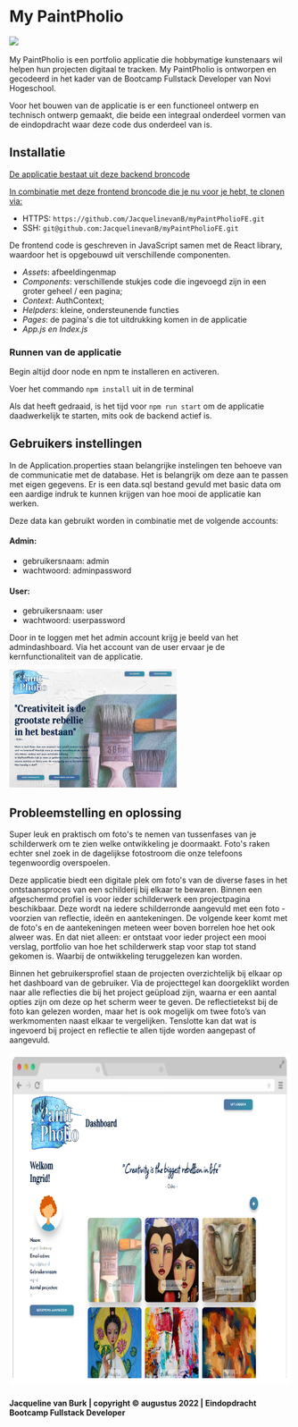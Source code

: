 # My PaintPholio
![](C:\Users\jacqu\Documents\Jacqueline\Novi\Fullstack\MyPaintPholioLogo.png)

My PaintPholio is een portfolio applicatie die hobbymatige kunstenaars wil helpen hun projecten digitaal te tracken.
My PaintPholio is ontworpen en gecodeerd in het kader van de Bootcamp Fullstack Developer van Novi Hogeschool.

Voor het bouwen van de applicatie is er een functioneel ontwerp en technisch ontwerp gemaakt, die beide een integraal
onderdeel vormen van de eindopdracht waar deze code dus onderdeel van is.

## Installatie
[De applicatie bestaat uit deze backend broncode](https://github.com/JacquelinevanB/myPaintPholioBE)

[In combinatie met deze frontend broncode die je nu voor je hebt, te clonen via:](https://github.com/JacquelinevanB/myPaintPholioFE)
- HTTPS: `https://github.com/JacquelinevanB/myPaintPholioFE.git`
- SSH: `git@github.com:JacquelinevanB/myPaintPholioFE.git`

De frontend code is geschreven in JavaScript samen met de React library, waardoor het is opgebouwd uit verschillende componenten. 

- _Assets_: afbeeldingenmap
- _Components_: verschillende stukjes code die ingevoegd zijn in een groter geheel / een pagina;
- _Context_: AuthContext;
- _Helpders_: kleine, ondersteunende functies
- _Pages_: de pagina's die tot uitdrukking komen in de applicatie
- _App.js en Index.js_

### Runnen van de applicatie
Begin altijd door node en npm te installeren en activeren.

Voer het commando `npm install` uit in de terminal

Als dat heeft gedraaid, is het tijd voor `npm run start` om de applicatie daadwerkelijk te starten, mits ook de backend actief is.

## Gebruikers instellingen
In de Application.properties staan belangrijke instelingen ten behoeve van de communicatie met de database. Het is
belangrijk om deze aan te passen met eigen gegevens.
Er is een data.sql bestand gevuld met basic data om een aardige indruk te kunnen krijgen van hoe mooi de applicatie kan werken.

Deze data kan gebruikt worden in combinatie met de volgende accounts:

#### Admin:
- gebruikersnaam: admin
- wachtwoord: adminpassword

#### User:
- gebruikersnaam: user
- wachtwoord: userpassword

Door in te loggen met het admin account krijg je beeld van het admindashboard.
Via het account van de user ervaar je de kernfunctionaliteit van de applicatie.

<img src="src/assets/landingpage.png" width="300" />

## Probleemstelling en oplossing
Super leuk en praktisch om foto's te nemen van tussenfases van je schilderwerk om te zien welke ontwikkeling je doormaakt.
Foto's raken echter snel zoek in de dagelijkse fotostroom die onze telefoons tegenwoordig overspoelen.

Deze applicatie biedt een digitale plek om foto's van de diverse fases in het ontstaansproces van een schilderij bij
elkaar te bewaren. Binnen een afgeschermd profiel is voor ieder schilderwerk een projectpagina beschikbaar. Deze wordt
na iedere schilderronde aangevuld met een foto - voorzien van reflectie, ideën en aantekeningen. De volgende keer komt
met de foto's en de aantekeningen meteen weer boven borrelen hoe het ook alweer was. En dat niet alleen:
er ontstaat voor ieder project een mooi verslag, portfolio van hoe het schilderwerk stap voor stap tot stand gekomen is.
Waarbij de ontwikkeling teruggelezen kan worden.

Binnen het gebruikersprofiel staan de projecten overzichtelijk bij elkaar op het dashboard van de gebruiker. Via de
projecttegel kan doorgeklikt worden naar alle reflecties die bij het project geüpload zijn, waarna er een aantal opties
zijn om deze op het scherm weer te geven. De reflectietekst bij de foto kan gelezen worden, maar het is ook mogelijk om
twee foto’s van werkmomenten naast elkaar te vergelijken. Tenslotte kan dat wat is ingevoerd bij project en reflectie
te allen tijde worden aangepast of aangevuld.

<img src="src/assets/mypaintpholio.png" width="787" height="596"/>

#### Jacqueline van Burk | copyright © augustus 2022 | Eindopdracht Bootcamp Fullstack Developer

